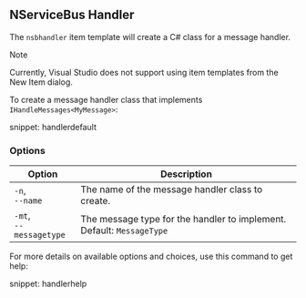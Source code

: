 ## NServiceBus Handler

The `nsbhandler` item template will create a C# class for a message handler.

> [!NOTE]
> Currently, Visual Studio does not support using item templates from the New Item dialog.

To create a message handler class that implements `IHandleMessages<MyMessage>`:

snippet: handlerdefault

### Options

| Option | Description |
|-|-|
| `-n`,<br/>`--name` | The name of the message handler class to create. |
| `-mt`,<br/>`--messagetype` | The message type for the handler to implement. Default: `MessageType` |

For more details on available options and choices, use this command to get help:

snippet: handlerhelp